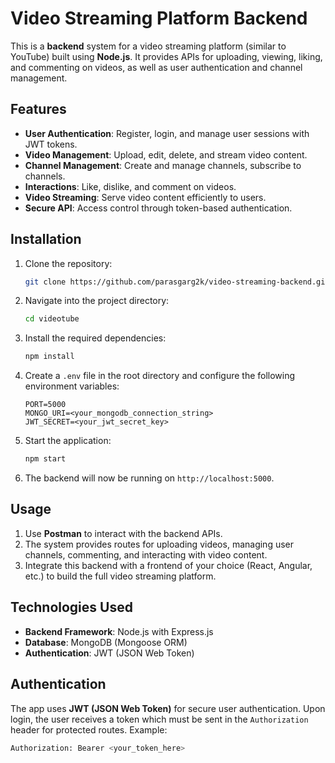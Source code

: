 
# Video Streaming Platform Backend

This is a **backend** system for a video streaming platform (similar to YouTube) built using **Node.js**. It provides APIs for uploading, viewing, liking, and commenting on videos, as well as user authentication and channel management.

## Features
- **User Authentication**: Register, login, and manage user sessions with JWT tokens.
- **Video Management**: Upload, edit, delete, and stream video content.
- **Channel Management**: Create and manage channels, subscribe to channels.
- **Interactions**: Like, dislike, and comment on videos.
- **Video Streaming**: Serve video content efficiently to users.
- **Secure API**: Access control through token-based authentication.


## Installation

1. Clone the repository:
   ```bash
   git clone https://github.com/parasgarg2k/video-streaming-backend.git
   ```

2. Navigate into the project directory:
   ```bash
   cd videotube
   ```

3. Install the required dependencies:
   ```bash
   npm install
   ```

4. Create a `.env` file in the root directory and configure the following environment variables:
   ```
   PORT=5000
   MONGO_URI=<your_mongodb_connection_string>
   JWT_SECRET=<your_jwt_secret_key>
   ```

5. Start the application:
   ```bash
   npm start
   ```

6. The backend will now be running on `http://localhost:5000`.

## Usage

1. Use **Postman** to interact with the backend APIs.
2. The system provides routes for uploading videos, managing user channels, commenting, and interacting with video content.
3. Integrate this backend with a frontend of your choice (React, Angular, etc.) to build the full video streaming platform.

## Technologies Used

- **Backend Framework**: Node.js with Express.js
- **Database**: MongoDB (Mongoose ORM)
- **Authentication**: JWT (JSON Web Token)


## Authentication

The app uses **JWT (JSON Web Token)** for secure user authentication. Upon login, the user receives a token which must be sent in the `Authorization` header for protected routes. Example:

```bash
Authorization: Bearer <your_token_here>
```
